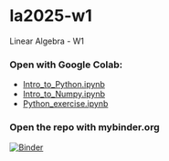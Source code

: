 # la2025-w1
Linear Algebra - W1

### Open with Google Colab:
- [Intro_to_Python.ipynb](https://colab.research.google.com/github/aintlab/la2025-w1/blob/main/Intro_to_Python.ipynb)
- [Intro_to_Numpy.ipynb](https://colab.research.google.com/github/aintlab/la2025-w1/blob/main/Intro_to_Numpy.ipynb)
- [Python_exercise.ipynb](https://colab.research.google.com/github/aintlab/la2025-w1/blob/main/Intro_to_Python.ipynb)

### Open the repo with mybinder.org
[![Binder](https://mybinder.org/badge_logo.svg)](https://mybinder.org/v2/gh/aintlab/la2025-w1/main)
